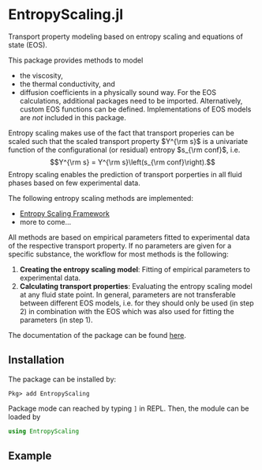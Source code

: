 # EntropyScaling.jl

Transport property modeling based on entropy scaling and equations of state (EOS).

This package provides methods to model 
- the viscosity,
- the thermal conductivity, and
- diffusion coefficients
in a physically sound way. For the EOS calculations, additional packages need to be imported.
Alternatively, custom EOS functions can be defined. Implementations of EOS models are *not*
included in this package.

Entropy scaling makes use of the fact that transport properies can be scaled such that the
scaled transport property $Y^{\rm s}$ is a univariate function of the configurational (or 
residual) entropy $s_{\rm conf}$, i.e. 
$$Y^{\rm s} = Y^{\rm s}\left(s_{\rm conf}\right).$$
Entropy scaling enables the prediction of transport porperties in all fluid phases based on 
few experimental data.

The following entropy scaling methods are implemented:
- [Entropy Scaling Framework](https://doi.org/10.1016/j.molliq.2023.123811)
- more to come...

All methods are based on empirical parameters fitted to experimental data of the respective
transport property. If no parameters are given for a specific substance, the workflow for 
most methods is the following:
1. **Creating the entropy scaling model**: Fitting of empirical parameters to experimental 
   data. 
2. **Calculating transport properties**: Evaluating the entropy scaling model at any fluid
   state point.
In general, parameters are not transferable between different EOS models, i.e. for they 
should only be used (in step 2) in combination with the EOS which was also used for fitting 
the parameters (in step 1).

The documentation of the package can be found [here]().

## Installation

The package can be installed by:
```julia-repl
Pkg> add EntropyScaling
```
Package mode can reached by typing `]` in REPL.
Then, the module can be loaded by
```julia
using EntropyScaling
```

## Example

```julia-repl

```
